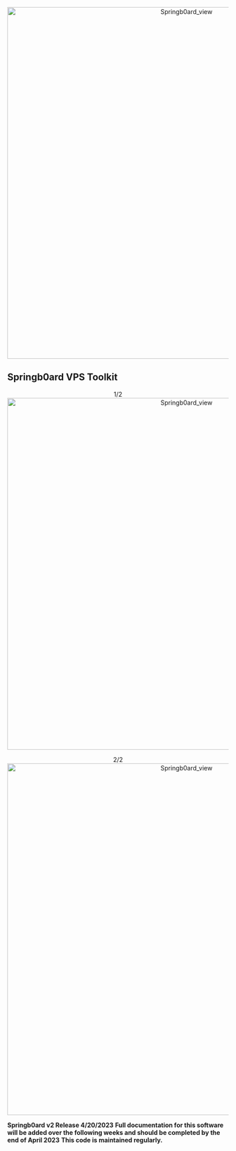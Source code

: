 <p align="center">
  <a href="https://github.com/LanceTreyark/Springb0ard">
  <img width="800" alt="Springb0ard_view" src="https://media.treyark.com/wp-content/uploads/2023/04/Slide1.jpg">
  </a>
</p>

## Springb0ard VPS Toolkit
<p align="center">1/2
  <a href="https://www.youtube.com/watch?v=_u6wALtU9zs">
  <img width="800" alt="Springb0ard_view" src="https://i9.ytimg.com/vi_webp/_u6wALtU9zs/mq2.webp?sqp=CMjrqqIG-oaymwEmCMACELQB8quKqQMa8AEB-AH-CYAC0AWKAgwIABABGEsgZShQMA8=&rs=AOn4CLDy7a84K5hao-BM3rmEVZeSwluPwA">
  </a>
</p>

<p align="center">2/2
  <a href="https://www.youtube.com/watch?v=Kz5WJSpwF08">
  <img width="800" alt="Springb0ard_view" src="https://i9.ytimg.com/vi_webp/Kz5WJSpwF08/mqdefault.webp?v=644ab5b8&sqp=CMzyqqIG&rs=AOn4CLAlzS-12xFmcxFrzXPd0DttwyGXhw">
  </a>
</p>

**Springb0ard v2 Release 4/20/2023**
**Full documentation for this software will be added over the following weeks and should be completed by the end of April 2023**
**This code is maintained regularly.**